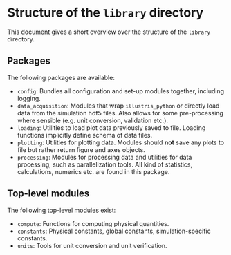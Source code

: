 # Structure of the `library` directory

This document gives a short overview over the structure of the `library` 
directory.


## Packages

The following packages are available:

- `config`: Bundles all configuration and set-up modules together, including
  logging.
- `data_acquisition`: Modules that wrap `illustris_python` or directly load
  data from the simulation hdf5 files. Also allows for some pre-processing
  where sensible (e.g. unit conversion, validation etc.).
- `loading`: Utilities to load plot data previously saved to file. Loading
  functions implicitly define schema of data files.
- `plotting`: Utilities for plotting data. Modules should **not** save any plots
  to file but rather return figure and axes objects.
- `processing`: Modules for processing data and utilities for data processing,
  such as parallelization tools. All kind of statistics, calculations, numerics
  etc. are found in this package.


## Top-level modules

The following top-level modules exist:

- `compute`: Functions for computing physical quantities.
- `constants`: Physical constants, global constants, simulation-specific constants.
- `units`: Tools for unit conversion and unit verification.
